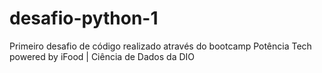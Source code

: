 # desafio-python-1
Primeiro desafio de código realizado através do bootcamp Potência Tech powered by iFood | Ciência de Dados da DIO
